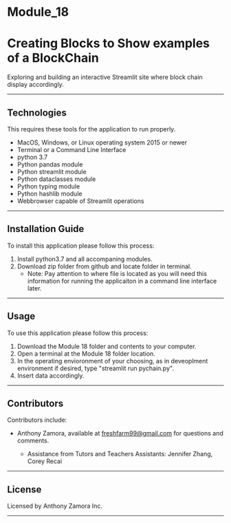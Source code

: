 # Module_18

# Creating Blocks to Show examples of a BlockChain

Exploring and building an interactive Streamlit site where block chain display accordingly.

---

## Technologies

This requires these tools for the application to run properly.
- MacOS, Windows, or Linux operating system 2015 or newer
- Terminal or a Command Line Interface
- python 3.7
- Python pandas module
- Python streamlit module
- Python dataclasses module
- Python typing module
- Python hashlib module
- Webbrowser capable of Streamlit operations

---

## Installation Guide

To install this application please follow this process:

1. Install python3.7 and all accompaning modules.
2. Download zip folder from github and locate folder in terminal.
    - Note: Pay attention to where file is located as you will need this information for running the applicaiton in a command line interface later.

---

## Usage

To use this application please follow this process:

1. Download the Module 18 folder and contents to your computer.
2. Open a terminal at the Module 18 folder location.
3. In the operating envioronment of your choosing, as in deveoplment environment if desired, type "streamlit run pychain.py". 
4. Insert data accordingly.

---

## Contributors

Contributors include:
- Anthony Zamora, available at freshfarm99@gmail.com for questions and comments.

    - Assistance from Tutors and Teachers Assistants:
        Jennifer Zhang, Corey Recai

---

## License

Licensed by Anthony Zamora Inc.

---
